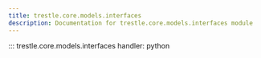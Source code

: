 ```yaml
---
title: trestle.core.models.interfaces
description: Documentation for trestle.core.models.interfaces module
---
```

::: trestle.core.models.interfaces
handler: python
